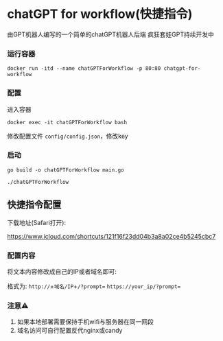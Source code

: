 # chatGPT for workflow(快捷指令)
由GPT机器人编写的一个简单的chatGPT机器人后端
疯狂套娃GPT持续开发中

### 运行容器
`docker run -itd --name chatGPTForWorkflow -p 80:80 chatgpt-for-workflow `

### 配置
进入容器

`docker exec -it chatGPTForWorkflow bash`

修改配置文件 `config/config.json`，修改key

### 启动
`go build -o chatGPTForWorkflow main.go`

`./chatGPTForWorkflow`

## 快捷指令配置
下载地址(Safari打开): 

https://www.icloud.com/shortcuts/121f16f23dd04b3a8a02ce4b5245cbc7


### 配置内容
将文本内容修改成自己的IP或者域名即可:

格式为: `http://`+`域名/IP`+`/?prompt=`
`https://your_ip/?prompt=`

### 注意⚠️
1. 如果本地部署需要保持手机wifi与服务器在同一网段
2. 域名访问可自行配置反代nginx或candy
